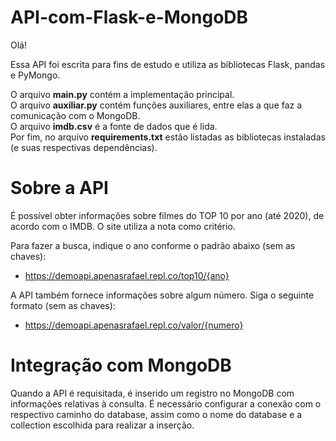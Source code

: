 # API-com-Flask-e-MongoDB
Olá!

Essa API foi escrita para fins de estudo e utiliza as bibliotecas Flask, pandas e PyMongo.

O arquivo **main.py** contém a implementação principal.  
O arquivo **auxiliar.py** contém funções auxiliares, entre elas a que faz a comunicação com o MongoDB.  
O arquivo **imdb.csv** é a fonte de dados que é lida.  
Por fim, no arquivo **requirements.txt** estão listadas as bibliotecas instaladas (e suas respectivas dependências).


# Sobre a API

É possível obter informações sobre filmes do TOP 10 por ano (até 2020), de acordo com o IMDB. O site utiliza a nota como critério.



Para fazer a busca, indique o ano conforme o padrão abaixo (sem as chaves):

* https://demoapi.apenasrafael.repl.co/top10/{ano}


A API também fornece informações sobre algum número. Siga o seguinte formato (sem as chaves):

* https://demoapi.apenasrafael.repl.co/valor/{numero}

# Integração com MongoDB
Quando a API é requisitada, é inserido um registro no MongoDB com informações relativas à consulta.
É necessário configurar a conexão com o respectivo caminho do database, assim como o nome do database e a collection escolhida para realizar a inserção.
